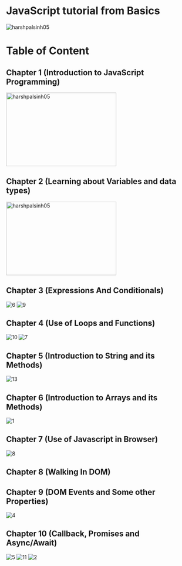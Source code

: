 # JavaScript tutorial from Basics
<img src="https://www.web-development-institute.com/wp-content/uploads/2015/03/Basic-JavaScript-Tutorial-for-Beginners.jpg" alt="harshpalsinh05" />

# Table of Content
## Chapter 1 (Introduction to JavaScript Programming)
<img src="https://i.ytimg.com/vi/jhKKDz5a8ls/maxresdefault.jpg" alt="harshpalsinh05" width="300" height="200"/>

## Chapter 2 (Learning about Variables and data types)
<img src="https://github.com/harshpalsinh05/JavaScript-tutorial/assets/114898124/888f9f7c-d3fb-4c4e-a7d9-e833dde0cf66" alt="harshpalsinh05" width="300" height="200"/>

## Chapter 3 (Expressions And Conditionals)
![6](https://github.com/harshpalsinh05/JavaScript-tutorial/assets/114898124/b577d1e7-568e-483e-930f-40fe85124f90)
![9](https://github.com/harshpalsinh05/JavaScript-tutorial/assets/114898124/c19c0dfa-e4b2-4bd5-acfb-163d9dbd45ce)

## Chapter 4 (Use of Loops and Functions)
![10](https://github.com/harshpalsinh05/JavaScript-tutorial/assets/114898124/dcd69ffe-ef0f-443b-8e33-cddbaa97b48f)
![7](https://github.com/harshpalsinh05/JavaScript-tutorial/assets/114898124/6d59af51-dc4c-40c2-a84c-4b6da5acd7b2)

## Chapter 5 (Introduction to String and its Methods)
![13](https://github.com/harshpalsinh05/JavaScript-tutorial/assets/114898124/b59aef9d-cb3e-4bb4-a5b7-1417f38bff34)

## Chapter 6 (Introduction to Arrays and its Methods)
![1](https://github.com/harshpalsinh05/JavaScript-tutorial/assets/114898124/fa15ac2e-e526-4553-a02d-a80954c04179)

## Chapter 7 (Use of Javascript in Browser)
![8](https://github.com/harshpalsinh05/JavaScript-tutorial/assets/114898124/1c9c3b73-8260-4c4c-b3d1-daa8208f33f5)


## Chapter 8 (Walking In DOM)


## Chapter 9 (DOM Events and Some other Properties)
![4](https://github.com/harshpalsinh05/JavaScript-tutorial/assets/114898124/44fe5f50-04e1-4baf-bbfe-7503681663a4)

## Chapter 10 (Callback, Promises and Async/Await)
![5](https://github.com/harshpalsinh05/JavaScript-tutorial/assets/114898124/e4ae9ab9-3a56-4a63-958f-c417ae2a5e7b)
![11](https://github.com/harshpalsinh05/JavaScript-tutorial/assets/114898124/6a561230-4273-4cfb-84f1-a11c2aa4d87d)
![2](https://github.com/harshpalsinh05/JavaScript-tutorial/assets/114898124/1229eae2-8d0c-4bdd-a83d-cff9b41ce1dc)









